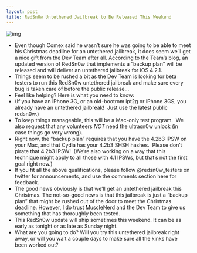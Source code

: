 ```yaml
---
layout: post
title: RedSn0w Untethered Jailbreak to Be Released This Weekend
---
```

![img](http://media.idownloadblog.com/wp-content/uploads/2010/11/redsn0w-flakes.png)
* Even though Comex said he wasn’t sure he was going to be able to meet his Christmas deadline for an untethered jailbreak, it does seem we’ll get a nice gift from the Dev Team after all. According to the Team’s blog, an updated version of RedSn0w that implements a “backup plan” will be released and will deliver an untethered jailbreak for iOS 4.2.1.
* Things seem to be rushed a bit as the Dev Team is looking for beta testers to run this RedSn0w untethered jailbreak and make sure every bug is taken care of before the public release…
* Feel like helping? Here is what you need to know:
* (If you have an iPhone 3G, or an old-bootrom ipt2g or iPhone 3GS, you already have an untethered jailbreak!  Just use the latest public redsn0w.)
* To keep things manageable, this will be a Mac-only test program.  We also request that any volunteers *NOT* need the ultrasn0w unlock (in case things go very wrong).
* Right now, the “backup plan” requires that you have the 4.2b3 IPSW on your Mac, and that Cydia has your 4.2b3 SHSH hashes.  Please don’t pirate that 4.2b3 IPSW!  (We’re also working on a way that this technique might apply to all those with 4.1 IPSWs, but that’s not the first goal right now.)
* If you fit all the above qualifications, please follow @redsn0w_testers on twitter for announcements, and use the comments section here for feedback.
* The good news obviously is that we’ll get an untethered jailbreak this Christmas. The not-so-good news is that this jailbreak is just a “backup plan” that might be rushed out of the door to meet the Christmas deadline. However, I do trust MuscleNerd and the Dev Team to give us something that has thoroughly been tested.
* This RedSn0w update will ship sometimes this weekend. It can be as early as tonight or as late as Sunday night.
* What are you going to do? Will you try this untethered jailbreak right away, or will you wait a couple days to make sure all the kinks have been worked out?

